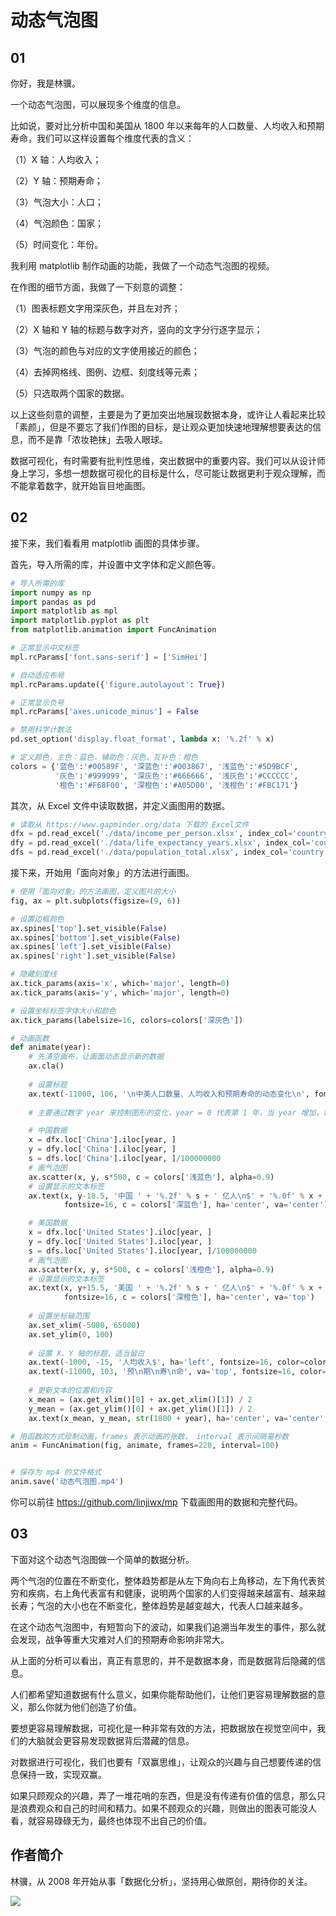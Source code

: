 #  动态气泡图

## 01

你好，我是林骥。

一个动态气泡图，可以展现多个维度的信息。

比如说，要对比分析中国和美国从 1800 年以来每年的人口数量、人均收入和预期寿命，我们可以这样设置每个维度代表的含义：

（1）X 轴：人均收入；

（2）Y 轴：预期寿命；

（3）气泡大小：人口；

（4）气泡颜色：国家；

（5）时间变化：年份。

我利用 matplotlib 制作动画的功能，我做了一个动态气泡图的视频。

在作图的细节方面，我做了一下刻意的调整：

（1）图表标题文字用深灰色，并且左对齐；

（2）X 轴和 Y 轴的标题与数字对齐，竖向的文字分行逐字显示；

（3）气泡的颜色与对应的文字使用接近的颜色；

（4）去掉网格线、图例、边框、刻度线等元素；

（5）只选取两个国家的数据。

以上这些刻意的调整，主要是为了更加突出地展现数据本身，或许让人看起来比较「素颜」，但是不要忘了我们作图的目标，是让观众更加快速地理解想要表达的信息，而不是靠「浓妆艳抹」去吸人眼球。

数据可视化，有时需要有批判性思维，突出数据中的重要内容。我们可以从设计师身上学习，多想一想数据可视化的目标是什么，尽可能让数据更利于观众理解，而不能拿着数字，就开始盲目地画图。



## 02

接下来，我们看看用 matplotlib 画图的具体步骤。

首先，导入所需的库，并设置中文字体和定义颜色等。

```python
# 导入所需的库
import numpy as np
import pandas as pd
import matplotlib as mpl
import matplotlib.pyplot as plt
from matplotlib.animation import FuncAnimation

# 正常显示中文标签
mpl.rcParams['font.sans-serif'] = ['SimHei']

# 自动适应布局
mpl.rcParams.update({'figure.autolayout': True})

# 正常显示负号
mpl.rcParams['axes.unicode_minus'] = False

# 禁用科学计数法
pd.set_option('display.float_format', lambda x: '%.2f' % x) 

# 定义颜色，主色：蓝色，辅助色：灰色，互补色：橙色
colors = {'蓝色':'#00589F', '深蓝色':'#003867', '浅蓝色':'#5D9BCF',
          '灰色':'#999999', '深灰色':'#666666', '浅灰色':'#CCCCCC',
          '橙色':'#F68F00', '深橙色':'#A05D00', '浅橙色':'#FBC171'}
```

其次，从 Excel 文件中读取数据，并定义画图用的数据。

```python
# 读取从 https://www.gapminder.org/data 下载的 Excel文件
dfx = pd.read_excel('./data/income_per_person.xlsx', index_col='country')
dfy = pd.read_excel('./data/life_expectancy_years.xlsx', index_col='country')
dfs = pd.read_excel('./data/population_total.xlsx', index_col='country')
```

接下来，开始用「面向对象」的方法进行画图。

```python
# 使用「面向对象」的方法画图，定义图片的大小
fig, ax = plt.subplots(figsize=(9, 6))

# 设置边框颜色
ax.spines['top'].set_visible(False)
ax.spines['bottom'].set_visible(False)
ax.spines['left'].set_visible(False)
ax.spines['right'].set_visible(False)

# 隐藏刻度线
ax.tick_params(axis='x', which='major', length=0)
ax.tick_params(axis='y', which='major', length=0)

# 设置坐标标签字体大小和颜色
ax.tick_params(labelsize=16, colors=colors['深灰色'])

# 动画函数
def animate(year):
    # 先清空画布，让画面动态显示新的数据
    ax.cla()
    
    # 设置标题
    ax.text(-11000, 106, '\n中美人口数量、人均收入和预期寿命的动态变化\n', fontsize=26, color=colors['深灰色'])
    
    # 主要通过数字 year 来控制图形的变化，year = 0 代表第 1 年，当 year 增加，相应的画图数据发生变化

    # 中国数据
    x = dfx.loc['China'].iloc[year, ]
    y = dfy.loc['China'].iloc[year, ]
    s = dfs.loc['China'].iloc[year, ]/100000000
    # 画气泡图
    ax.scatter(x, y, s*500, c = colors['浅蓝色'], alpha=0.9)
    # 设置显示的文本标签
    ax.text(x, y-18.5, '中国 ' + '%.2f' % s + ' 亿人\n$' + '%.0f' % x + '，' + '%.1f' % y + ' 岁', 
            fontsize=16, c = colors['深蓝色'], ha='center', va='center')

    # 美国数据
    x = dfx.loc['United States'].iloc[year, ]
    y = dfy.loc['United States'].iloc[year, ]
    s = dfs.loc['United States'].iloc[year, ]/100000000
    # 画气泡图
    ax.scatter(x, y, s*500, c = colors['浅橙色'], alpha=0.9)
    # 设置显示的文本标签
    ax.text(x, y+15.5, '美国 ' + '%.2f' % s + ' 亿人\n$' + '%.0f' % x + '，' + '%.1f' % y + ' 岁', 
            fontsize=16, c = colors['深橙色'], ha='center', va='top')
    
    # 设置坐标轴范围
    ax.set_xlim(-5000, 65000)
    ax.set_ylim(0, 100)
    
    # 设置 X、Y 轴的标题，适当留白
    ax.text(-1000, -15, '人均收入$', ha='left', fontsize=16, color=colors['深灰色'])
    ax.text(-11000, 103, '预\n期\n寿\n命', va='top', fontsize=16, color=colors['深灰色'])
    
    # 更新文本的位置和内容
    x_mean = (ax.get_xlim()[0] + ax.get_xlim()[1]) / 2
    y_mean = (ax.get_ylim()[0] + ax.get_ylim()[1]) / 2
    ax.text(x_mean, y_mean, str(1800 + year), ha='center', va='center', fontsize=260, color=colors['灰色'], zorder=-1, alpha=0.2)

# 用函数的方式绘制动画，frames 表示动画的张数， interval 表示间隔毫秒数
anim = FuncAnimation(fig, animate, frames=220, interval=100)


# 保存为 mp4 的文件格式
anim.save('动态气泡图.mp4')
```

你可以前往 https://github.com/linjiwx/mp 下载画图用的数据和完整代码。



## 03

下面对这个动态气泡图做一个简单的数据分析。

两个气泡的位置在不断变化，整体趋势都是从左下角向右上角移动，左下角代表贫穷和疾病，右上角代表富有和健康，说明两个国家的人们变得越来越富有、越来越长寿；气泡的大小也在不断变化，整体趋势是越变越大，代表人口越来越多。

在这个动态气泡图中，有短暂向下的波动，如果我们追溯当年发生的事件，那么就会发现，战争等重大灾难对人们的预期寿命影响非常大。

从上面的分析可以看出，真正有意思的，并不是数据本身，而是数据背后隐藏的信息。

人们都希望知道数据有什么意义，如果你能帮助他们，让他们更容易理解数据的意义，那么你就为他们创造了价值。

要想更容易理解数据，可视化是一种非常有效的方法，把数据放在视觉空间中，我们的大脑就会更容易发现数据背后潜藏的信息。

对数据进行可视化，我们也要有「双赢思维」，让观众的兴趣与自己想要传递的信息保持一致，实现双赢。

如果只顾观众的兴趣，弄了一堆花哨的东西，但是没有传递有价值的信息，那么只是浪费观众和自己的时间和精力。如果不顾观众的兴趣，则做出的图表可能没人看，就容易碌碌无为，最终也体现不出自己的价值。



##  作者简介

林骥，从 2008 年开始从事「数据化分析」，坚持用心做原创，期待你的关注。



![ ](https://tva1.sinaimg.cn/large/007S8ZIlgy1gefb1hj9krj30pv0b00u8.jpg)

